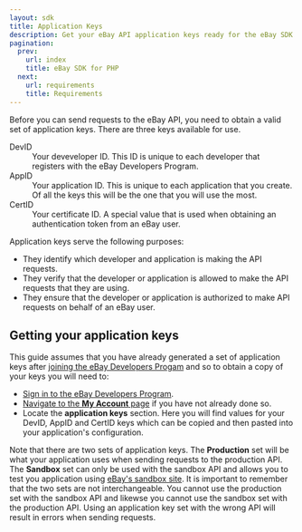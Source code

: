 ```yaml
---
layout: sdk
title: Application Keys
description: Get your eBay API application keys ready for the eBay SDK for PHP.
pagination:
  prev:
    url: index
    title: eBay SDK for PHP
  next:
    url: requirements
    title: Requirements
---
```

Before you can send requests to the eBay API, you need to obtain a valid set of application keys. There are three keys available for use.

<dl>
    <dt>DevID</dt>
    <dd>Your deveveloper ID. This ID is unique to each developer that registers with the eBay Developers Program.</dd>
    <dt>AppID</dt>
    <dd>Your application ID. This is unique to each application that you create. Of all the keys this will be the one that you will use the most.</dd>
    <dt>CertID</dt>
    <dd>Your certificate ID. A special value that is used when obtaining an authentication token from an eBay user.</dd>
</dl>

Application keys serve the following purposes:

  - They identify which developer and application is making the API requests.
  - They verify that the developer or application is allowed to make the API requests that they are using.
  - They ensure that the developer or application is authorized to make API requests on behalf of an eBay user.

## Getting your application keys

This guide assumes that you have already generated a set of application keys after [joining the eBay Developers Progam](https://developer.ebay.com/join/) and so to obtain a copy of your keys you will need to:

  - [Sign in to the eBay Developers Program](https://developer.ebay.com/base/membership/signin/).
  - [Navigate to the **My Account** page](https://developer.ebay.com/DevZone/account/default.aspx) if you have not already done so.
  - Locate the **application keys** section. Here you will find values for your DevID, AppID and CertID keys which can be copied and then pasted into your application's configuration.

Note that there are two sets of application keys. The **Production** set will be what your application uses when sending requests to the production API. The **Sandbox** set can only be used with the sandbox API and allows you to test you application using [eBay's sandbox site](http://www.sandbox.ebay.com/). It is important to remember that the two sets are not interchangeable. You cannot use the production set with the sandbox API and likewse you cannot use the sandbox set with the production API. Using an application key set with the wrong API will result in errors when sending requests.

